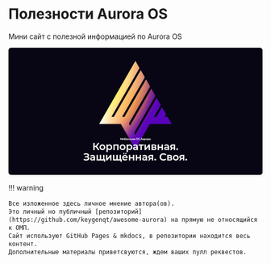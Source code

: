 Полезности Aurora OS
===================

Мини сайт с полезной информацией по Aurora OS

![picture](assets/images/common/aurora.png)

!!! warning

    Все изложенное здесь личное мнение автора(ов). 
    Это личный но публичный [репозиторий](https://github.com/keygenqt/awesome-aurora) на прямую не относящийся к ОМП.
    Сайт используют GitHub Pages & mkdocs, в репозитории находится весь контент.
    Дополнительные материалы приветсвуются, ждем ваших пулл реквестов.
